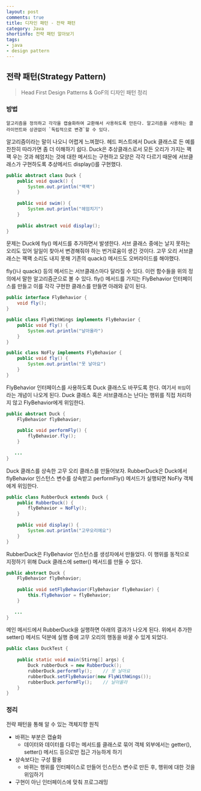 ```yaml
---
layout: post
comments: true
title: 디자인 패턴 - 전략 패턴
category: Java
shortinfo: 전략 패턴 알아보기
tags:
- java
- design pattern
---
```




## 전략 패턴(Strategy Pattern)

>Head First Design Patterns & GoF의 디자인 패턴 정리



### 방법

```
알고리즘을 정의하고 각각을 캡슐화하여 교환해서 사용하도록 만든다. 알고리즘을 사용하는 클라이언트와 상관없이 `독립적으로 변경`할 수 있다.
```



알고리즘이라는 말이 나오니 어렵게 느껴졌다. 헤드 퍼스트에서 Duck 클래스로 든 예를 찬찬히 따라가면 좀 더 이해하기 쉽다. Duck은 추상클래스로서 모든 오리가 가지는 꽥꽥 우는 것과 헤엄치는 것에 대한 메서드는 구현하고 모양은 각각 다르기 때문에 서브클래스가 구현하도록 추상메서드 display()를 구현했다. 

```java
public abstract class Duck {
    public void quack() {
        System.out.println("꽥꽥")
    }
    
    public void swim() {
        System.out.println("헤엄치기")
    }
    
    public abstract void display();
}
```

문제는 Duck에 fly() 메서드를 추가하면서 발생한다. 서브 클래스 중에는 날지 못하는 오리도 있어 일일이 찾아서 변경해줘야 하는 번거로움이 생긴 것이다. 고무 오리 서브클래스는 꽥꽥 소리도 내지 못해 기존의 quack() 메서드도 오버라이드를 해야했다.

fly()나 quack() 등의 메서드는 서브클래스마다 달라질 수 있다. 이런 함수들을 위의 정의에서 말한 알고리즘군으로 볼 수 있다. fly() 메서드를 가지는 FlyBehavior 인터페이스를 만들고 이를 각각 구현한 클래스를 만들면 아래와 같이 된다.

```java
public interface FlyBehavior {
    void fly();
}

public class FlyWithWings implements FlyBehavior {
    public void fly() {
        System.out.println("날아올라")
    }
}

public class NoFly implements FlyBehavior {
    public void fly() {
        System.out.println("못 날아요")
    }
}
```

FlyBehavior 인터페이스를 사용하도록 Duck 클래스도 바꾸도록 한다. 여기서 `위임`이라는 개념이 나오게 된다. Duck 클래스 혹은 서브클래스는 난다는 행위를 직접 처리하지 않고 FlyBehavior에게 위임한다. 

```java
public abstract Duck {
    FlyBehavior flyBehavior;
    
    public void performFly() {
        flyBehavior.fly();
    }
    
   ...
}
```

Duck 클래스를 상속한 고무 오리 클래스를 만들어보자. RubberDuck은 Duck에서 flyBehavior 인스턴스 변수를 상속받고 performFly() 메서드가 실행되면 NoFly 객체에게 위임한다.

```java
public class RubberDuck extends Duck {
    public RubberDuck() {
        flyBehavior = NoFly();
    }
    
    public void display() {
        System.out.println("고무오리에요")
    }
}
```

RubberDuck은 FlyBehavior 인스턴스를 생성자에서 만들었다. 이 행위를 동적으로 지정하기 위해 Duck 클래스에 setter() 메서드를 만들 수 있다.

```java
public abstract Duck {
    FlyBehavior flyBehavior;
    
    public void setFlyBehavior(FlyBehavior flyBehavior) {
        this.flyBehavior = flyBehavior;
    }
    
   ...
}
```

메인 메서드에서 RubberDuck을 실행하면 아래의 결과가 나오게 된다. 위에서 추가한 setter() 메서드 덕분에 실행 중에 고무 오리의 행동을 바꿀 수 있게 되었다.

```java
public class DuckTest {
    
    public static void main(Stirng[] args) {
        Duck rubberDuck = new RubberDuck();
        rubberDuck.performFly();	// 못 날아요
        rubberDuck.setFlyBehavior(new FlyWithWings());
        rubberDuck.performFly();	// 날아올라
    }
}
```



### 정리

전략 패턴을 통해 알 수 있는 객체지향 원칙

- 바뀌는 부분은 캡슐화
  - 데이터와 데이터를 다루는 메서드를 클래스로 묶어 객체 외부에서는 getter(), setter() 메서드 등으로만 접근 가능하게 하기
- 상속보다는 구성 활용
  - 바뀌는 행위를 인터페이스로 만들어 인스턴스 변수로 만든 후, 행위에 대한 것을 위임하기
- 구현이 아닌 인터페이스에 맞춰 프로그래밍 